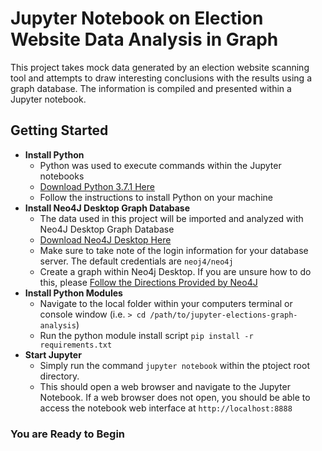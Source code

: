 # Jupyter Notebook on Election Website Data Analysis in Graph

This project takes mock data generated by an election website scanning tool and attempts to draw interesting conclusions with the results using a graph database.  The information is compiled and presented within a Jupyter notebook.

## Getting Started

* **Install Python**
    * Python was used to execute commands within the Jupyter notebooks
    * [Download Python 3.7.1 Here](https://www.python.org/downloads/release/python-371/)
    * Follow the instructions to install Python on your machine
* **Install Neo4J Desktop Graph Database**
    * The data used in this project will be imported and analyzed with Neo4J Desktop Graph Database
    * [Download Neo4J Desktop Here](https://neo4j.com/download/)
    * Make sure to take note of the login information for your database server.  The default credentials are `neoj4/neo4j`
    * Create a graph within Neo4j Desktop.  If you are unsure how to do this, please [Follow the Directions Provided by Neo4J](https://neo4j.com/developer/neo4j-desktop/#_creating_a_graph_database)
* **Install Python Modules**
    * Navigate to the local folder within your computers terminal or console window (i.e. `> cd /path/to/jupyter-elections-graph-analysis`)
    * Run the python module install script `pip install -r requirements.txt`
* **Start Jupyter**
    * Simply run the command `jupyter notebook` within the ptoject root directory.
    * This should open a web browser and navigate to the Jupyter Notebook.  If a web browser does not open, you should be able to access the notebook web interface at `http://localhost:8888`

### You are Ready to Begin